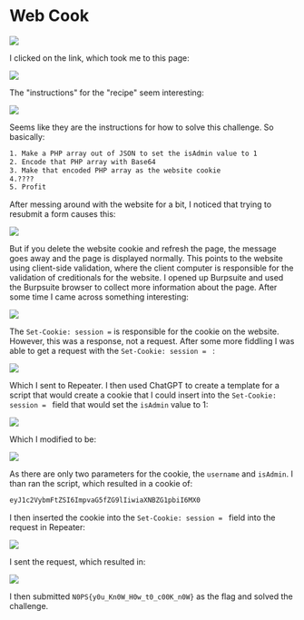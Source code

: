 # Web Cook
![](../images/web-cook-part-1.png)

I clicked on the link, which took me to this page:

![](../images/web-cook-part-2.png)

The "instructions" for the "recipe" seem interesting:

![](../images/web-cook-part-3.png)

Seems like they are the instructions for how to solve this challenge. So basically:

```txt
1. Make a PHP array out of JSON to set the isAdmin value to 1
2. Encode that PHP array with Base64
3. Make that encoded PHP array as the website cookie
4.????
5. Profit
```

After messing around with the website for a bit, I noticed that trying to resubmit a form causes this:

![](../images/web-cook-part-4.png)

But if you delete the website cookie and refresh the page, the message goes away and the page is displayed normally. This points to the website using client-side validation, where the client computer is responsible for the validation of creditionals for the website. I opened up Burpsuite and used the Burpsuite browser to collect more information about the page. After some time I came across something interesting:

![](../images/web-cook-part-5.png)

The `Set-Cookie: session =` is responsible for the cookie on the website. However, this was a response, not a request. After some more fiddling I was able to get a request with the `Set-Cookie: session = ` :

![](../images/web-cook-part-6.png)

Which I sent to Repeater. I then used ChatGPT to create a template for a script that would create a cookie that I could insert into the `Set-Cookie: session = ` field that would set the `isAdmin` value to 1:

![](../images/web-cook-part-7.png)

Which I modified to be:

![](../images/web-cook-part-8.png)

As there are only two parameters for the cookie, the `username` and `isAdmin`. I than ran the script, which resulted in a cookie of:

```txt
eyJ1c2VybmFtZSI6ImpvaG5fZG9lIiwiaXNBZG1pbiI6MX0
```

I then inserted the cookie into the `Set-Cookie: session = ` field into the request in Repeater:

![](../images/web-cook-part-9.png)

I sent the request, which resulted in:

![](../images/web-cook-part-10.png)

I then submitted `N0PS{y0u_Kn0W_H0w_t0_c00K_n0W}` as the flag and solved the challenge.




